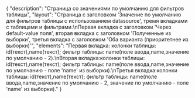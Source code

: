 {
"description": "Страница со значениями по умолчанию для фильтров таблицы",
"layout": "Страница с заголовком 'Значение по умолчанию для фильтров таблицы с использованием datasource', тремя вкладками с таблицами и фильтрами.\nПервая вкладка с заголовком 'Через default-value поля', вторая вкладка с заголовком 'Полученные из выборки', третья вкладка с заголовком 'Оба варианта (приоритетнее из выборки)'",
"elements": "Первая вкладка: колонки таблицы: id(текст),name(текст); фильтр таблицы: name(поле ввода,name,значение по умолчанию - 2).\nВторая вкладка:колонки таблицы: id(текст),name(текст); фильтр таблицы: name(поле ввода,name,значение по умолчанию - поле 'name' из выборки).\nТретья вкладка:колонки таблицы: id(текст),name(текст); фильтр таблицы: name(поле ввода,name,значение по умолчанию - 2, значение по умолчанию - поле 'name' из выборки)."
}